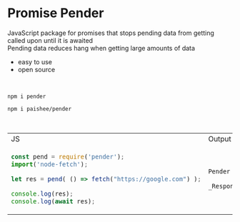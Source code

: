 # Promise Pender
JavaScript package for promises that stops pending data from getting called upon until it is awaited<br>
Pending data reduces hang when getting large amounts of data

- easy to use
- open source

<br>

```console
npm i pender
```
```console
npm i paishee/pender
```

<br>

<table>
<tr>
<td>JS</td><td>Output</td>
</tr>
<tr>
<td>
  
```js
const pend = require('pender');
import('node-fetch');

let res = pend( () => fetch("https://google.com") );

console.log(res);
console.log(await res);
```

</td>

<td>

```js
Pender <pending>        

_Response { ... }
```
  
</td>

</tr>
</table>
